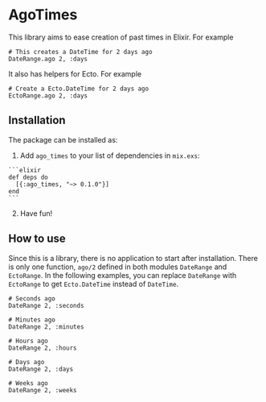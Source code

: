 # AgoTimes

This library aims to ease creation of past times in Elixir. For example

```
# This creates a DateTime for 2 days ago
DateRange.ago 2, :days
```

It also has helpers for Ecto. For example

```
# Create a Ecto.DateTime for 2 days ago
EctoRange.ago 2, :days
```


## Installation

The package can be installed as:

  1. Add `ago_times` to your list of dependencies in `mix.exs`:

    ```elixir
    def deps do
      [{:ago_times, "~> 0.1.0"}]
    end
    ```

  2. Have fun!


## How to use

Since this is a library, there is no application to start after installation. There is only one function, `ago/2` defined in both modules `DateRange` and `EctoRange`. In the following examples, you can replace `DateRange` with `EctoRange` to get `Ecto.DateTime` instead of `DateTime`.

```
# Seconds ago
DateRange 2, :seconds

# Minutes ago
DateRange 2, :minutes

# Hours ago
DateRange 2, :hours

# Days ago
DateRange 2, :days

# Weeks ago
DateRange 2, :weeks
```
